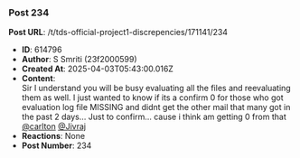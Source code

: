 ### Post 234
**Post URL**: /t/tds-official-project1-discrepencies/171141/234
- **ID**: 614796
- **Author**: S Smriti (23f2000599)
- **Created At**: 2025-04-03T05:43:00.016Z
- **Content**:  
  Sir I understand you will be busy evaluating all the files and reevaluating them as well. I just wanted to know if its a confirm 0 for those who got evaluation log file MISSING and didnt get the other mail that many got in the past 2 days… Just to confirm… cause i think am getting 0 from that <a class="mention" href="/u/carlton">@carlton</a> <a class="mention" href="/u/jivraj">@Jivraj</a>
- **Reactions**: None
- **Post Number**: 234


